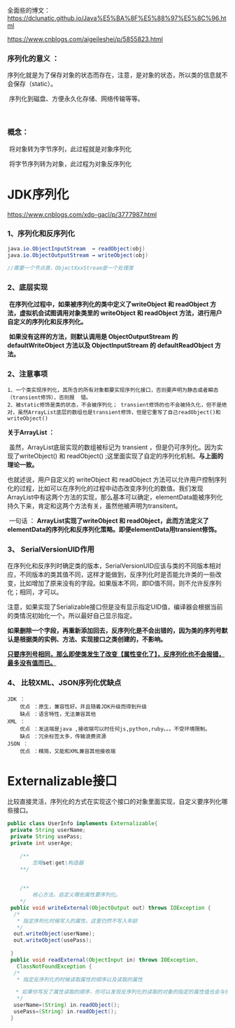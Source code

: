 全面些的博文：https://dclunatic.github.io/Java%E5%BA%8F%E5%88%97%E5%8C%96.html

https://www.cnblogs.com/aigeileshei/p/5855823.html



### 序列化的意义 ：

​	序列化就是为了保存对象的状态而存在，注意，是对象的状态，所以类的信息就不会保存（static）。

​	序列化到磁盘、方便永久化存储、网络传输等等。

​	

### 概念：

​	将对象转为字节序列，此过程就是对象序列化

​	将字节序列转为对象，此过程为对象反序列化

# JDK序列化

https://www.cnblogs.com/xdp-gacl/p/3777987.html

### 1、序列化和反序列化

```java
java.io.ObjectInputStream  → readObject(obj)
java.io.ObjectOutputStream → writeObject(obj)
    
//需要一个节点类，ObjectXxxStream是一个处理类
```

### 2、底层实现

​	**在序列化过程中，如果被序列化的类中定义了writeObject 和 readObject 方法，虚拟机会试图调用对象类里的 writeObject 和 readObject 方法，进行用户自定义的序列化和反序列化。**

​	**如果没有这样的方法，则默认调用是 ObjectOutputStream 的 defaultWriteObject 方法以及 ObjectInputStream 的 defaultReadObject 方法。**



### 2、注意事项

```
1、一个类实现序列化，其所含的所有对象都要实现序列化接口，否则要声明为静态或者瞬态（transient修饰），否则报	错。
2、被static修饰是类的状态，不会被序列化； transient修饰的也不会被持久化，但不是绝对，虽然ArrayList底层的数组也是transient修饰，但是它重写了自己readObject()和writeObject()

```

**关于ArrayList ：**

​      虽然，ArrayList底层实现的数组被标记为 transient ，但是仍可序列化。因为实现了writeObject() 和 readObject() ;这里面实现了自定的序列化机制。**与上面的理论一致。**

也就述说，用户自定义的 writeObject 和 readObject 方法可以允许用户控制序列化的过程，比如可以在序列化的过程中动态改变序列化的数值。我们发现ArrayList中有这两个方法的实现，那么基本可以确定，elementData能被序列化持久下来，肯定和这两个方法有关，虽然他被声明为transitent。

​       一句话 ： **ArrayList实现了writeObject 和 readObject，此而方法定义了elementData的序列化和反序列化策略。即便elementData用transient修饰。**



### 3、 SerialVersionUID作用	

​	在序列化和反序列时确定类的版本，SerialVersionUID应该与类的不同版本相对应，不同版本的类其值不同，这样才能做到，反序列化时是否能允许类的一些改变，比如增加了原来没有的字段。如果版本不同，即ID值不同，则不允许反序列化；相同，才可以。

注意，如果实现了Serializable接口但是没有显示指定UID值，编译器会根据当前的类情况初始化一个。所以最好自己显示指定。

**如果删除一个字段，再重新添加回去，反序列化是不会出错的，因为类的序列号默认是根据类的实例、方法、实现接口之类创建的，不影响。**

**<u>只要序列号相同，那么即使类发生了改变【属性变化了】，反序列化也不会报错，最多没有值而已。</u>**





### 4、 比较XML、JSON序列化优缺点

```
JDK ：
	优点 ：原生，兼容性好。并且随着JDK升级而得到升级
	缺点 ：语言特性，无法兼容其他
XML ：
	优点 ：发送端是java ,接收端可以时任何js,python,ruby。。。不受环境限制。
	缺点 ：冗余标签太多，传输浪费资源
JSON ：
	优点 ：精简，又能和XML兼容其他接收端
```







# Externalizable接口

​	比较直接灵活，序列化的方式在实现这个接口的对象里面实现，自定义要序列化哪些接口。

```java
public class UserInfo implements Externalizable{
 private String userName;
 private String usePass;
 private int userAge;
 
    /**
    	忽略set\get\构造器
    **/

    
    /**
    	核心方法，自定义哪些属性要序列化。
    */
 public void writeExternal(ObjectOutput out) throws IOException {
  /*
   * 指定序列化时候写入的属性。这里仍然不写入年龄
   */
  out.writeObject(userName);
  out.writeObject(usePass);
  
 }
 public void readExternal(ObjectInput in) throws IOException,
   ClassNotFoundException {
  /*
   * 指定反序列化的时候读取属性的顺序以及读取的属性

　 * 如果你写反了属性读取的顺序，你可以发现反序列化的读取的对象的指定的属性值也会与你写的读取方式一一对应。因为在文件中装载对象是有序的。所以要按顺序。
   */
  userName=(String) in.readObject();
  usePass=(String) in.readObject();
 }
 
```



